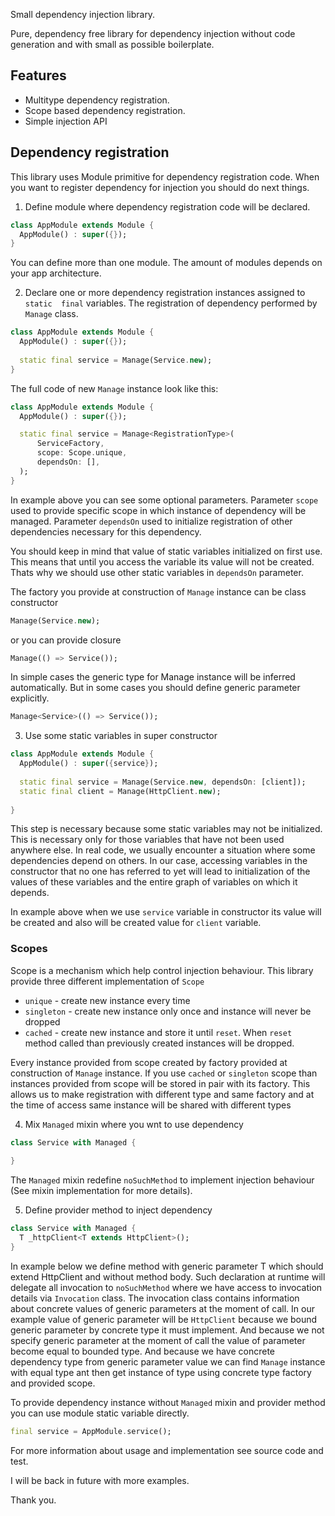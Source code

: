 Small dependency injection library.

Pure, dependency free library for dependency injection without code generation and with small as possible boilerplate.

## Features
- Multitype dependency registration.
- Scope based dependency registration.
- Simple injection API

## Dependency registration
This library uses Module primitive for dependency registration code. When 
you want to register dependency for injection you should do next things.

1. Define module where dependency registration code will be declared.
```dart
class AppModule extends Module {
  AppModule() : super({});
}
```
 You can define more than one module. The amount of modules depends on your app 
 architecture.
 
2. Declare one or more dependency registration instances assigned to `static 
   final` variables. The registration of dependency performed by `Manage` class.

```dart
class AppModule extends Module {
  AppModule() : super({});
  
  static final service = Manage(Service.new);
}
```
The full code of new `Manage` instance look like this:
```dart
class AppModule extends Module {
  AppModule() : super({});

  static final service = Manage<RegistrationType>(
      ServiceFactory, 
      scope: Scope.unique, 
      dependsOn: [],
  );
}
```

In example above you can see some optional parameters. Parameter `scope` used 
to provide specific scope in which instance of dependency will be managed. 
Parameter `dependsOn` used to initialize registration of other dependencies 
necessary for this dependency.

You should keep in mind that value of static variables initialized on first 
use. This means that until you access the variable its value will not be 
created. Thats why we should use other static variables in `dependsOn` 
parameter.

The factory you provide at construction of `Manage` instance can be class 
constructor

```dart
Manage(Service.new);
```

or you can provide closure

```dart
Manage(() => Service());
```

In simple cases the generic type for Manage instance will be inferred 
automatically. But in some cases you should define generic parameter 
explicitly.
```dart
Manage<Service>(() => Service());
```

3. Use some static variables in super constructor
```dart
class AppModule extends Module {
  AppModule() : super({service});
  
  static final service = Manage(Service.new, dependsOn: [client]);
  static final client = Manage(HttpClient.new);
  
}
```
This step is necessary because some static variables may not be initialized.
This is necessary only for those variables that have not been used anywhere else.
In real code, we usually encounter a situation where some dependencies 
depend on others. In our case, accessing variables in the constructor that 
no one has referred to yet will lead to initialization of the values of 
these variables and the entire graph of variables on which it depends.

In example above when we use `service` variable in constructor its value 
will be created and also will be created value for `client` variable.

### Scopes
Scope is a mechanism which help control injection behaviour. This library 
provide three different implementation of `Scope`
- `unique` - create new instance every time
- `singleton` - create new instance only once and instance will never be dropped
- `cached` - create new instance and store it until `reset`. When `reset` 
  method called than previously created instances will be dropped.

Every instance provided from scope created by factory provided at 
construction of `Manage` instance. If you use `cached` or `singleton` scope 
than instances provided from scope will be stored in pair with its factory. 
This allows us to make registration with different type and same factory and 
at the time of access same instance will be shared with different types

4. Mix `Managed` mixin where you wnt to use dependency
```dart
class Service with Managed {
  
}
```

The `Managed` mixin redefine `noSuchMethod` to implement injection behaviour
(See mixin implementation for more details). 

5. Define provider method to inject dependency
```dart
class Service with Managed {
  T _httpClient<T extends HttpClient>();
}
```

In example below we define method with generic parameter T which should 
extend HttpClient and without method body. Such declaration at runtime will 
 delegate all invocation to `noSuchMethod` where we have access to 
invocation details via `Invocation` class. The invocation class contains 
information about concrete values of generic parameters at the moment of 
call. In our example value of generic parameter will be `HttpClient` because we 
bound generic parameter by concrete type it must implement. And because we 
not specify generic parameter at the moment of call the value of parameter 
become equal to bounded type. And because we have concrete dependency type 
from generic parameter value we can find `Manage` instance with equal type 
ant then get instance of type using concrete type factory and provided scope.

To provide dependency instance without `Managed` mixin and provider method 
you can use module static variable directly.

```dart
final service = AppModule.service();
```

For more information about usage and implementation see source code and test.

I will be back in future with more examples.

Thank you.